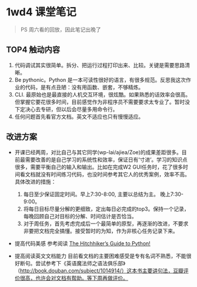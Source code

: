 # 1wd4 课堂笔记
>PS 周六看的回放，因此笔记出晚了

## TOP4 触动内容
1. 代码调试其实很简单。拆分、把运行过程打印出来、比较。关键是需要思路清晰。
2. Be pythonic。Python 是一本可读性很好的语言，有很多规范。反思我这次作业的代码，是有点丑陋：没有用函数、嵌套，不够精炼。
3. CLI. 最原始也是最直接的人机交互环境，很炫酷。如果熟悉的话效率会很高。但掌握它要花很多时间，目前感觉作为非程序员不需要要求太专业了。暂时没下定决心去专研，但以后会尽量多用命令行。
4. 任何问题首先看官方文档。英文不适应也只有慢慢适应。


## 改进方案
- 开课已经两周，对比自己与其它同学(wp-lai/ajiea/Zoe)的成果差距很多。目前最需要改善的是自己学习的系统性和效率，保证日有‘寸进’。学习的知识点很多，需要平衡自己的输入和输出。比如在完成W2 GUI任务时，花了很多时间看文档就没有时间练习代码，也没时间参考其它人的优秀案例，效率不高。具体改进的措施：

	1. 每日至少保证固定时间。早上7:30-8:00, 主要以总结为主。 晚上7:30-9:00。
	2. 将每日目标尽量分解的更细致，定出每日必完成的top3。保持一个记录，每晚回顾自己对目标的分解、时间估计是否恰当。
	3. 对于周任务，首先考虑完成后一个最简单的原型，再逐渐的改进，不要求非要把文档完全搞懂。接受暂时的为知，作为非核心任务记录下来。

- 提高代码美感 
	参考阅读 [The Hitchhiker’s Guide to Python!](http://docs.python-guide.org/en/latest/)

- 提高阅读英文文档能力
	目前看文档的主要困难感受是专有名词不熟悉，不能很好断句。尝试参考下《英语魔法师之语法俱乐部》（http://book.douban.com/subject/1014914/）这本书主要讲句法，豆瓣评价很高，也许会对文档有帮助。等下周再做评价。




